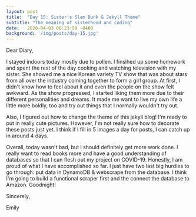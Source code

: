 ```yaml
---
layout: post
title:  "Day 15: Sister's Slam Dunk & Jekyll Theme"
subtitle: "The meaning of sisterhood and coding"
date:   2020-04-03 00:23:59 -0400
background: '/img/posts/day-15.jpg'
---
```


Dear Diary,

I stayed indoors today mostly due to pollen. I finsihed up some homework and spent the rest of the day cooking and watching television with my sister. She showed me a nice Korean variety TV show that was about stars from all over the industry coming together to form a girl group. At first, I didn't know how to feel about it and even the people on the show felt awkward. As the show progressed, I started liking them more due to their different personalities and dreams. It made me want to live my own life a little more boldly, too and try out things that I normally wouldn't try out.

Also, I figured out how to change the theme of this jekyll blog! I'm ready to put in really cute pictures. However, I'm not really sure how to decorate these posts just yet. I think if I fill in 5 images a day for posts, I can catch up in around 4 days. 

Overall, today wasn't bad, but I should definitely get more work done. I really want to read books more and have a good understanding of databases so that I can flesh out my project on COVID-19. Honestly, I am proud of what I have accomplished so far. I just have two last big hurdles to go through: put data in DynamoDB & webscrape from the database. I think I'm going to build a functional scraper first and the connect the database to Amazon. Goodnight!


Sincerely,

Emily